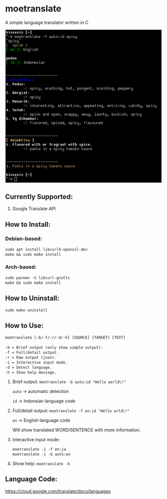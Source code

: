 # moetranslate
A simple language translator written in C


![](screenshots/ss1.png)

## Currently Supported:
1. Google Translate API

## How to Install:

### Debian-based:

```
sudo apt install libcurl4-openssl-dev
make && sudo make install
```

### Arch-based:

```
sudo pacman -S libcurl-gnutls
make && sudo make install
```

## How to Uninstall:

```
sudo make uninstall
```

## How to Use:

```
moetranslate [-b/-f/-r/-d/-h] [SOURCE] [TARGET] [TEXT]

-b = Brief output (only show simple output).
-f = Full/detail output.
-r = Raw output (json).
-i = Interactive input mode.
-d = Detect language.
-h = Show help message.
```


1. Brief output:
	`moetranslate -b auto:id "Hello world\!"`

	`auto` -> automatic detection

	`id`   -> Indonsian language code
2. Full/detail output:
	`moetranslate -f en:id "Hello wrld\!"`

	`en`   -> English language code

	Will show translated WORD/SENTENCE with more information.
3. Interactive input mode:
	```
	moetranslate -i -f en:ja
	moetranslate -i -b auto:en
	```
4. Show help:
	`moetranslate -h`

## Language Code:
https://cloud.google.com/translate/docs/languages
